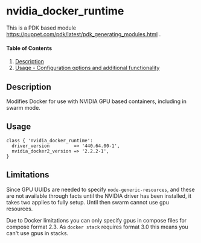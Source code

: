 # nvidia_docker_runtime

This is a PDK based module https://puppet.com/pdk/latest/pdk_generating_modules.html .

#### Table of Contents

1. [Description](#description)
2. [Usage - Configuration options and additional functionality](#usage)

## Description

Modifies Docker for use with NVIDIA GPU based containers, including in swarm mode.

## Usage

```puppet
class { 'nvidia_docker_runtime':
  driver_version         => '440.64.00-1',
  nvidia_docker2_version => '2.2.2-1',
}
```

## Limitations

Since GPU UUIDs are needed to specify `node-generic-resources`, and these are not available through facts until
the NVIDIA driver has been installed, it takes two applies to fully setup. Until then swarm cannot use gpu resources.

Due to Docker limitations you can only specify gpus in compose files for compose format 2.3. As `docker stack` requires format 3.0 this means you can't use gpus in stacks.
